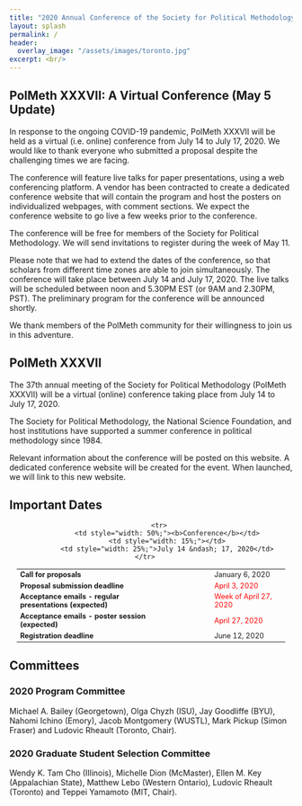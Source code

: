 ```yaml
---
title: "2020 Annual Conference of the Society for Political Methodology"
layout: splash
permalink: /
header:
  overlay_image: "/assets/images/toronto.jpg"
excerpt: <br/>
---
```


<h2>PolMeth XXXVII: A Virtual Conference (May 5 Update)</h2>

In response to the ongoing COVID-19 pandemic, PolMeth XXXVII will be held as a virtual (i.e. online) conference from July 14 to July 17, 2020.  We would like to thank everyone who submitted a proposal despite the challenging times we are facing.

The conference will feature live talks for paper presentations, using a web conferencing platform.  A vendor has been contracted to create a dedicated conference website that will contain the program and host the posters on individualized webpages, with comment sections.  We expect the conference website to go live a few weeks prior to the conference.

The conference will be free for members of the Society for Political Methodology.  We will send invitations to register during the week of May 11.

Please note that we had to extend the dates of the conference, so that scholars from different time zones are able to join simultaneously.  The conference will take place between July 14 and July 17, 2020.  The live talks will be scheduled between noon and 5.30PM EST (or 9AM and 2.30PM, PST).  The preliminary program for the conference will be announced shortly.

We thank members of the PolMeth community for their willingness to join us in this adventure.

<h2>PolMeth XXXVII</h2>

The 37th annual meeting of the Society for Political Methodology (PolMeth XXXVII) will be a virtual (online) conference taking place from July 14 to July 17, 2020. 

The Society for Political Methodology, the National Science Foundation, and host institutions have supported a summer conference in political methodology since 1984.

Relevant information about the conference will be posted on this website.  A dedicated conference website will be created for the event.  When launched, we will link to this new website.

<h2 id="dates">Important Dates</h2>
<center>
<table style="width: 95%; font-size:90%">
    <tbody>
        <tr>
            <td style="width: 50%;"><b>Call for proposals</b></td>
            <td style="width: 15%;"></td>
            <td style="width: 25%;">January 6, 2020</td>
        </tr>
        <tr>
            <td style="width: 50%;"><b>Proposal submission deadline</b></td>
            <td style="width: 15%;"></td>
            <td style="width: 25%;"><font color="red">April 3, 2020</font></td>
        </tr>
        <tr>
            <td style="width: 50%;"><b>Acceptance emails - regular presentations (expected)</b><br/></td>
            <td style="width: 15%;"></td>
            <td style="width: 25%;"><font color="red">Week of April 27, 2020</font></td>
        </tr>
        <tr>
            <td style="width: 50%;"><b>Acceptance emails - poster session (expected)</b><br/></td>
            <td style="width: 15%;"></td>
            <td style="width: 25%;"><font color="red">April 27, 2020</font></td>
        </tr>
        <tr>
            <td style="width: 50%;"><b>Registration deadline</b></td>
            <td style="width: 15%;"></td>
            <td style="width: 25%;">June 12, 2020</td>
        </tr>    

        <tr>
            <td style="width: 50%;"><b>Conference</b></td>
            <td style="width: 15%;"></td>
            <td style="width: 25%;">July 14 &ndash; 17, 2020</td>
        </tr>       
</tbody>
</table>
</center>

## Committees

<h3>2020 Program Committee</h3>

Michael A. Bailey (Georgetown), Olga Chyzh (ISU), Jay Goodliffe (BYU), Nahomi Ichino (Emory), Jacob Montgomery (WUSTL), Mark Pickup (Simon Fraser) and Ludovic Rheault (Toronto, Chair).

<h3>2020 Graduate Student Selection Committee</h3> 

Wendy K. Tam Cho (Illinois), Michelle Dion (McMaster), Ellen M. Key (Appalachian State), Matthew Lebo (Western Ontario), Ludovic Rheault (Toronto) and Teppei Yamamoto (MIT, Chair). 

